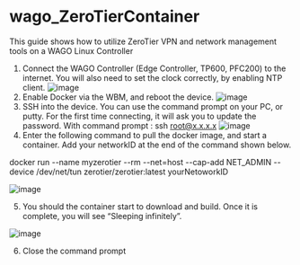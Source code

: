 # wago_ZeroTierContainer
This guide shows how to utilize ZeroTier VPN and network management tools on a WAGO Linux Controller


1. Connect the WAGO Controller (Edge Controller, TP600, PFC200)  to the internet. You will also need to set the clock correctly, by enabling NTP client.
   ![image](https://github.com/mpsaltis/wago_ZeroTierContainer/assets/90796089/1b31c407-7e13-4c10-b791-9572ff884c7a)
2. Enable Docker via the WBM, and reboot the device.
   ![image](https://github.com/mpsaltis/wago_ZeroTierContainer/assets/90796089/4691ebe0-117c-44cf-b0e3-7f51901c2bfc)
3. SSH into the device. You can use the command prompt on your PC, or putty. For the first time connecting, it will ask you to update the password. With command prompt : ssh root@x.x.x.x
  ![image](https://github.com/mpsaltis/wago_ZeroTierContainer/assets/90796089/e10a96be-1f3a-4cff-82af-0a3e26cdffb0)
4. Enter the following command to pull the docker image, and start a container. Add your networkID at the end of the command shown below.
 
docker run --name myzerotier --rm --net=host --cap-add NET_ADMIN --device /dev/net/tun zerotier/zerotier:latest yourNetoworkID

  ![image](https://github.com/mpsaltis/wago_ZeroTierContainer/assets/90796089/2912e0b3-8ffa-4d42-99bf-45be8ce1b9b1)

5. You should the container start to download and build. Once it is complete, you will see “Sleeping infinitely”. 

  ![image](https://github.com/mpsaltis/wago_ZeroTierContainer/assets/90796089/d0426dd5-3d72-4682-b3e9-ac436e7971ce)

6.	Close the command prompt
